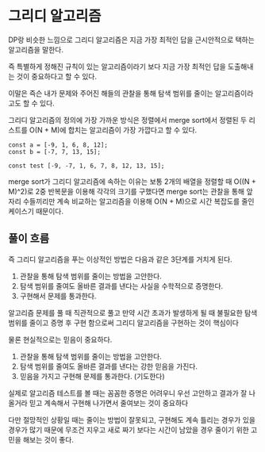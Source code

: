 # 그리디 알고리즘

DP랑 비슷한 느낌으로 그리디 알고리즘은 지금 가장 최적인 답을 근시안적으로 택하는 알고리즘을 말한다.

즉 특별하게 정해진 규칙이 있는 알고리즘이라기 보다 지금 가장 최적인 답을 도출해내는 것이 중요하다고 할 수 있다.

이말은 즉슨 내가 문제와 주어진 해들의 관찰을 통해 탐색 범위를 줄이는 알고리즘이라고도 할 수 있다.

그리디 알고리즘의 정의에 가장 가까운 방식은 정렬에서 merge sort에서 정렬된 두 리스트를 O(N + M)에 합치는 알고리즘이 가장 가깝다고 할 수 있다.

```
const a = [-9, 1, 6, 8, 12];
const b = [-7, 7, 13, 15];

const test [-9, -7, 1, 6, 7, 8, 12, 13, 15];
```

merge sort가 그리디 알고리즘에 속하는 이유는 보통 2개의 배열을 정렬할 때 O((N + M)^2)로 2중 반복문을 이용해 각각의 크기를 구했다면 merge sort는 관찰을 통해 앞자리 수들끼리만 계속 비교하는 알고리즘을 이용해 O(N + M)으로 시간 복잡도를 줄인 케이스기 때문이다.

## 풀이 흐름

즉 그리디 알고리즘을 푸는 이상적인 방법은 다음과 같은 3단계를 거치게 된다.

1. 관찰을 통해 탐색 범위를 줄이는 방법을 고안한다.
2. 탐색 범위를 줄여도 올바른 결과를 낸다는 사실을 수학적으로 증명한다.
3. 구현해서 문제를 통과한다.

알고리즘 문제를 풀 때 직관적으로 풀고 만약 시간 초과가 발생하게 될 때 불필요한 탐색 범위를 줄이고 증명 후 구현 함으로써 그리디 알고리즘을 구현하는 것이 핵심이다

물론 현실적으로는 믿음이 중요하다.

1. 관찰을 통해 탐색 범위를 줄이는 방법을 고안한다.
2. 탐색 범위를 줄여도 올바른 결과를 낸다는 강한 믿음을 가진다.
3. 믿음을 가지고 구현해 문제를 통과한다. (기도한다)

실제로 알고리즘 테스트를 볼 때는 꼼꼼한 증명은 어려우니 우선 고안하고 결과가 잘 나올거라 믿고 계속해서 구현해 나가면서 줄여보는 것이 중요하다

다만 절망적인 상황일 때는 줄이는 방법이 잘못되고, 구현해도 계속 틀리는 경우가 있을 경우가 많기 때문에 무조건 지우고 새로 짜기 보다는 시간이 남았을 경우 줄이기 위한 고민을 해보는 것이 좋다.
